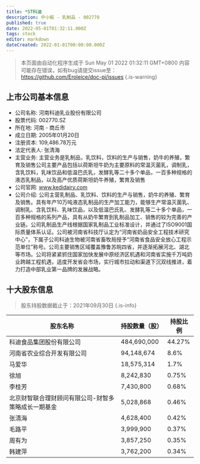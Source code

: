```yaml
---
title: *ST科迪
description: 中小板 - 乳制品 - 002770
published: true
date: 2022-05-01T01:32:11.000Z
tags: stock
editor: markdown
dateCreated: 2022-01-01T00:00:00.000Z
---
```


> 本页面由自动化程序生成于 Sun May 01 2022 01:32:11 GMT+0800
> 内容可能存在错误，如有bug请提交issue至：https://github.com/Eroleice/doc-pi/issues
{.is-warning}

## 上市公司基本信息
- 公司名称: 河南科迪乳业股份有限公司
- 股票代码: 002770.SZ
- 所在地: 河南 - 商丘市
- 成立日期: 2005年01月20日
- 注册资本: 109,486.78万元
- 法定代表人: 张清海
- 主营业务: 主营业务是乳制品，乳饮料，饮料的生产与销售，奶牛的养殖，繁育及销售公司主要产品包括以荷斯坦牛奶为主要原料的常温灭菌乳，调制乳，含乳饮料，乳味饮品和低温巴氏乳，发酵乳等二十多个单品，一百多种规格的液态乳制品，以及高产优质荷斯坦奶牛养殖，繁育及销售
- 公司官网: www.kedidairy.com
- 公司介绍: 公司主营乳制品、乳饮料、饮料的生产与销售，奶牛的养殖、繁育及销售。具有年产10万吨液态乳制品的生产加工能力，能够生产常温灭菌乳、调制乳、含乳饮料、乳味饮品，以及低温巴氏乳、发酵乳等二十多个单品，一百多种规格的系列产品，具有从奶牛繁育到乳制品加工、销售的较为完善的产业链。公司乳制品生产线根据国家乳制品工业标准设计，并通过了ISO9001国际质量体系认证。公司被河南省科技厅认定为“河南省奶品安全工程技术研究中心”，下属子公司科迪生物被河南省畜牧局授予“河南省食品安全放心工程示范单位”称号。公司主要销售区域覆盖豫鲁苏皖四省，并逐渐拓展河北、湖北等市场。公司将紧紧抓住国家加快发展中原经济区机遇和河南省实施千万吨奶业跨越工程机遇，适度开发省会市场，实行城市拉动和渠道下沉双线推进，着力打造中部乳业第一品牌的发展战略。


## 十大股东信息
> 股东持股数据截止于：2021年09月30日
{.is-info}

| 股东名称 | 持股数量（股） | 持股比例 |
| --- | --- | --- |
| 科迪食品集团股份有限公司 | 484,690,000 | 44.27% |
| 河南省农业综合开发有限公司 | 94,148,674 | 8.6% |
| 马爱华 | 18,575,314 | 1.7% |
| 徐旭 | 8,242,830 | 0.75% |
| 李桂芳 | 7,430,800 | 0.68% |
| 北京财智联合理财顾问有限公司-财智多策略成长一期基金 | 5,028,868 | 0.46% |
| 张清海 | 4,628,400 | 0.42% |
| 毛路平 | 3,999,900 | 0.37% |
| 周有为 | 3,857,250 | 0.35% |
| 韩建萍 | 3,762,200 | 0.34% |




